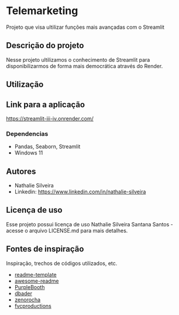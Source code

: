# Telemarketing

Projeto que visa ultilizar funções mais avançadas com o Streamlit
## Descrição do projeto
Nesse projeto ultilizamos o conhecimento de Streamlit para disponibilizarmos de forma mais democrática através do Render.
## Utilização
## Link para a aplicação
https://streamlit-iii-iv.onrender.com/

### Dependencias

* Pandas, Seaborn, Streamlit
* Windows 11

## Autores
- Nathalie Silveira  
- Linkedin: https://www.linkedin.com/in/nathalie-silveira


## Licença de uso

Esse projeto possui licença de uso Nathalie Silveira Santana Santos - acesse o arquivo LICENSE.md para mais detalhes.

## Fontes de inspiração

Inspiração, trechos de códigos utilizados, etc.
* [readme-template](https://gist.github.com/DomPizzie/7a5ff55ffa9081f2de27c315f5018afc)
* [awesome-readme](https://github.com/matiassingers/awesome-readme)
* [PurpleBooth](https://gist.github.com/PurpleBooth/109311bb0361f32d87a2)
* [dbader](https://github.com/dbader/readme-template)
* [zenorocha](https://gist.github.com/zenorocha/4526327)
* [fvcproductions](https://gist.github.com/fvcproductions/1bfc2d4aecb01a834b46)
